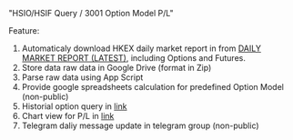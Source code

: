 "HSIO/HSIF Query / 3001 Option Model  P/L" 

Feature:
1. Automaticaly download HKEX daily market report in from  [DAILY MARKET REPORT (LATEST)](https://www.hkex.com.hk/Market-Data/Statistics/Derivatives-Market/Daily-Market-Report-(Latest)?sc_lang=en), including Options and Futures.
2. Store data raw data in Google Drive (format in Zip)
3. Parse raw data using App Script
4. Provide google spreadsheets calculation for predefined Option Model (non-public)
5. Historial option query in [link](https://script.google.com/macros/s/AKfycbxKcVkaCnsGDO_0CB0uw8P_qMOqlsITNRTZeK0wHWoJRrC7NOWG/exec) 
6. Chart view for P/L in [link](http://goo.gl/89dkHg)
7. Telegram daliy message update in telegram group (non-public)
